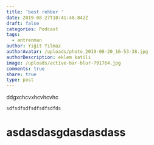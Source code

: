 ```yaml
---
title: 'best rehber '
date: 2019-08-27T10:41:48.842Z
draft: false
categories: Podcast
tags:
  - antrenman
author: Yiğit Yılmaz
authorAvatar: /uploads/photo_2019-08-20_16-53-38.jpg
authorDescription: eklem katili
image: /uploads/active-bar-blur-791764.jpg
comments: true
share: true
type: post
---
```

ddgxchcvxhcvhcvhc

```
sdfsdfsdfsdfsdfsdfds
```

# asdasdasgdasdasdass
